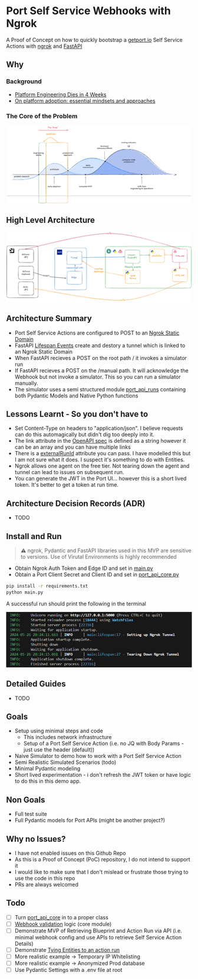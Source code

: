 # Port Self Service Webhooks with Ngrok

A Proof of Concept on how to quickly bootstrap a [getport.io](https://app.getport.io/) Self Service Actions with [ngrok](https://ngrok.com/) and [FastAPI](https://fastapi.tiangolo.com/)

## Why

### Background

* [Platform Engineering Dies in 4 Weeks](https://thenewstack.io/platform-engineering-dies-in-4-weeks/)
* [On platform adoption: essential mindsets and approaches](https://www.engineeringprimer.com/p/on-platform-adoption-essential-mindsets)

### The Core of the Problem 

![image](docs/images/why.png)

## High Level Architecture

![image](docs/architecture/high-level.png)

## Architecture Summary

* Port Self Service Actions are configured to POST to an [Ngrok Static Domain](https://ngrok.com/blog-post/free-static-domains-ngrok-users)
* FastAPI [Lifespan Events](https://fastapi.tiangolo.com/advanced/events/) create and destory a tunnel which is linked to an Ngrok Static Domain
* When FastAPI recieves a POST on the root path / it invokes a simulator run 
* If FastAPI recieves a POST on the /manual path. It will acknowledge the Webhook but not invoke a simulator. This so you can run  a simulator manually. 
* The simulator uses a semi structured module [port_api_runs]() containing both Pydantic Models and Native Python functions

## Lessons Learnt - So you don't have to

* Set Content-Type on headers to "application/json". I believe requests can do this automagically but didn't dig too deeply into it. 
* The link attribute in the [OpenAPI spec](https://api.getport.io/static/index.html#/Action%20Runs/patch_v1_actions_runs__run_id_) is defined as a string however it can be an array and you can have multiple links
* There is a [externalRunId](https://api.getport.io/static/index.html#/Action%20Runs/patch_v1_actions_runs__run_id_) attribute you can pass. I have modelled this but I am not sure what it does. I suspect it's something to do with Entities. 
* Ngrok allows one agent on the free tier. Not tearing down the agent and tunnel can lead to issues on subsequent run. 
* You can generate the JWT in the Port UI... however this is a short lived token. It's better to get a token at run time. 

## Architecture Decision Records (ADR)

* TODO

## Install and Run

> :warning:  ngrok, Pydantic and FastAPI libraries used in this MVP are sensitive to versions. Use of Virutal Environments is highly recommended 

* Obtain Ngrok Auth Token and Edge ID and set in [main.py]()
* Obtain a Port Client Secret and Client ID and set in [port_api_core.py]()

```bash
pip install -r requirements.txt
python main.py
```

A successful run should print the following in the terminal

![image](docs/images/terminal.png)

## Detailed Guides

* TODO

## Goals 

* Setup using minimal steps and code
  * This includes network infrastructure
  * Setup of a Port Self Service Action (i.e. no JQ with Body Params - just use the header (default))
* Naive Simulator to demo how to work with a Port Self Service Action
* Semi Realistic Simulated Scenarios (todo)
* Minimal Pydantic modeling
* Short lived experimentation - i don't refresh the JWT token or have logic to do this in this demo app. 

## Non Goals

* Full test suite
* Full Pydantic models for Port APIs (might be another project?)

## Why no Issues? 

* I have not enabled issues on this Github Repo
* As this is a Proof of Concept (PoC) repository, I do not intend to support it
* I would like to make sure that I don't mislead or frustrate those trying to use the code in this repo
* PRs are always welcomed 

## Todo 

* [ ] Turn [port_api_core]() in to a proper class
* [ ] [Webhook validation](https://docs.getport.io/create-self-service-experiences/setup-backend/webhook/signature-verification/) logic (core module) 
* [ ] Demonstrate MVP of Retrieving Blueprint and Action Run via API (i.e. minimal webhook config and use APIs to retrieve Self Service Action Details)
* [ ] Demonstrate [Tying Entities to an action run](https://docs.getport.io/create-self-service-experiences/reflect-action-progress/#tying-entities-to-an-action-run)
* [ ] More realistic example -> Temporary IP Whitelisting
* [ ] More realistic example -> Anonymized Prod database 
* [ ] Use Pydantic Settings with a .env file at root